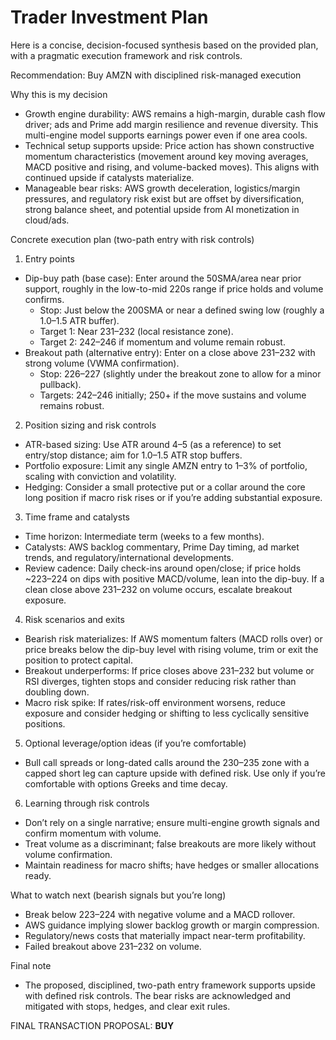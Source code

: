 # Trader Investment Plan

Here is a concise, decision-focused synthesis based on the provided plan, with a pragmatic execution framework and risk controls.

Recommendation: Buy AMZN with disciplined risk-managed execution

Why this is my decision
- Growth engine durability: AWS remains a high-margin, durable cash flow driver; ads and Prime add margin resilience and revenue diversity. This multi-engine model supports earnings power even if one area cools.
- Technical setup supports upside: Price action has shown constructive momentum characteristics (movement around key moving averages, MACD positive and rising, and volume-backed moves). This aligns with continued upside if catalysts materialize.
- Manageable bear risks: AWS growth deceleration, logistics/margin pressures, and regulatory risk exist but are offset by diversification, strong balance sheet, and potential upside from AI monetization in cloud/ads.

Concrete execution plan (two-path entry with risk controls)

1) Entry points
- Dip-buy path (base case): Enter around the 50SMA/area near prior support, roughly in the low-to-mid 220s range if price holds and volume confirms.
  - Stop: Just below the 200SMA or near a defined swing low (roughly a 1.0–1.5 ATR buffer).
  - Target 1: Near 231–232 (local resistance zone).
  - Target 2: 242–246 if momentum and volume remain robust.
- Breakout path (alternative entry): Enter on a close above 231–232 with strong volume (VWMA confirmation).
  - Stop: 226–227 (slightly under the breakout zone to allow for a minor pullback).
  - Targets: 242–246 initially; 250+ if the move sustains and volume remains robust.

2) Position sizing and risk controls
- ATR-based sizing: Use ATR around 4–5 (as a reference) to set entry/stop distance; aim for 1.0–1.5 ATR stop buffers.
- Portfolio exposure: Limit any single AMZN entry to 1–3% of portfolio, scaling with conviction and volatility.
- Hedging: Consider a small protective put or a collar around the core long position if macro risk rises or if you’re adding substantial exposure.

3) Time frame and catalysts
- Time horizon: Intermediate term (weeks to a few months).
- Catalysts: AWS backlog commentary, Prime Day timing, ad market trends, and regulatory/international developments.
- Review cadence: Daily check-ins around open/close; if price holds ~223–224 on dips with positive MACD/volume, lean into the dip-buy. If a clean close above 231–232 on volume occurs, escalate breakout exposure.

4) Risk scenarios and exits
- Bearish risk materializes: If AWS momentum falters (MACD rolls over) or price breaks below the dip-buy level with rising volume, trim or exit the position to protect capital.
- Breakout underperforms: If price closes above 231–232 but volume or RSI diverges, tighten stops and consider reducing risk rather than doubling down.
- Macro risk spike: If rates/risk-off environment worsens, reduce exposure and consider hedging or shifting to less cyclically sensitive positions.

5) Optional leverage/option ideas (if you’re comfortable)
- Bull call spreads or long-dated calls around the 230–235 zone with a capped short leg can capture upside with defined risk. Use only if you’re comfortable with options Greeks and time decay.

6) Learning through risk controls
- Don’t rely on a single narrative; ensure multi-engine growth signals and confirm momentum with volume.
- Treat volume as a discriminant; false breakouts are more likely without volume confirmation.
- Maintain readiness for macro shifts; have hedges or smaller allocations ready.

What to watch next (bearish signals but you’re long)
- Break below 223–224 with negative volume and a MACD rollover.
- AWS guidance implying slower backlog growth or margin compression.
- Regulatory/news costs that materially impact near-term profitability.
- Failed breakout above 231–232 on volume.

Final note
- The proposed, disciplined, two-path entry framework supports upside with defined risk controls. The bear risks are acknowledged and mitigated with stops, hedges, and clear exit rules.

FINAL TRANSACTION PROPOSAL: **BUY**
